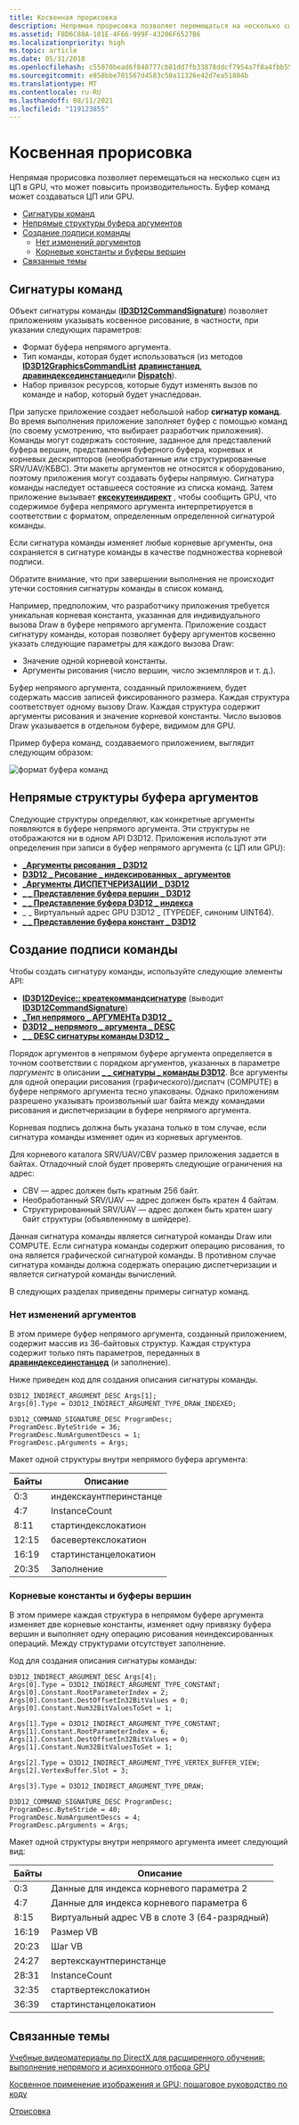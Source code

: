 ```yaml
---
title: Косвенная прорисовка
description: Непрямая прорисовка позволяет перемещаться на несколько сцен из ЦП в GPU, что может повысить производительность. Буфер команд может создаваться ЦП или GPU.
ms.assetid: F8D6C88A-101E-4F66-999F-43206F6527B6
ms.localizationpriority: high
ms.topic: article
ms.date: 05/31/2018
ms.openlocfilehash: c55070bead6f848777cb81dd7fb33878ddcf7954a7f8a4fbb55f4ab9c01d4cea
ms.sourcegitcommit: e858bbe701567d4583c50a11326e42d7ea51804b
ms.translationtype: MT
ms.contentlocale: ru-RU
ms.lasthandoff: 08/11/2021
ms.locfileid: "119123855"
---
```

# <a name="indirect-drawing"></a>Косвенная прорисовка

Непрямая прорисовка позволяет перемещаться на несколько сцен из ЦП в GPU, что может повысить производительность. Буфер команд может создаваться ЦП или GPU.

-   [Сигнатуры команд](#command-signatures)
-   [Непрямые структуры буфера аргументов](#indirect-argument-buffer-structures)
-   [Создание подписи команды](#command-signature-creation)
    -   [Нет изменений аргументов](#no-argument-changes)
    -   [Корневые константы и буферы вершин](#root-constants-and-vertex-buffers)
-   [Связанные темы](#related-topics)

## <a name="command-signatures"></a>Сигнатуры команд

Объект сигнатуры команды ([**ID3D12CommandSignature**](/windows/win32/api/d3d12/nn-d3d12-id3d12commandsignature)) позволяет приложениям указывать косвенное рисование, в частности, при указании следующих параметров:

-   Формат буфера непрямого аргумента.
-   Тип команды, которая будет использоваться (из методов [**ID3D12GraphicsCommandList**](/windows/desktop/api/d3d12/nn-d3d12-id3d12graphicscommandlist) [**дравинстанцед**](/windows/desktop/api/d3d12/nf-d3d12-id3d12graphicscommandlist-drawinstanced), [**дравиндексединстанцед**](/windows/desktop/api/d3d12/nf-d3d12-id3d12graphicscommandlist-drawindexedinstanced)или [**Dispatch**](/windows/desktop/api/d3d12/nf-d3d12-id3d12graphicscommandlist-dispatch)).
-   Набор привязок ресурсов, которые будут изменять вызов по команде и набор, который будет унаследован.

При запуске приложение создает небольшой набор **сигнатур команд**. Во время выполнения приложение заполняет буфер с помощью команд (по своему усмотрению, что выбирает разработчик приложения). Команды могут содержать состояние, заданное для представлений буфера вершин, представления буферного буфера, корневых и корневых дескрипторов (необработанные или структурированные SRV/UAV/КБВС). Эти макеты аргументов не относятся к оборудованию, поэтому приложения могут создавать буферы напрямую. Сигнатура команды наследует оставшееся состояние из списка команд. Затем приложение вызывает [**ексекутеиндирект**](/windows/desktop/api/d3d12/nf-d3d12-id3d12graphicscommandlist-executeindirect) , чтобы сообщить GPU, что содержимое буфера непрямого аргумента интерпретируется в соответствии с форматом, определенным определенной сигнатурой команды.

Если сигнатура команды изменяет любые корневые аргументы, она сохраняется в сигнатуре команды в качестве подмножества корневой подписи.

Обратите внимание, что при завершении выполнения не происходит утечки состояния сигнатуры команды в список команд.

Например, предположим, что разработчику приложения требуется уникальная корневая константа, указанная для индивидуального вызова Draw в буфере непрямого аргумента. Приложение создаст сигнатуру команды, которая позволяет буферу аргументов косвенно указать следующие параметры для каждого вызова Draw:

-   Значение одной корневой константы.
-   Аргументы рисования (число вершин, число экземпляров и т. д.).

Буфер непрямого аргумента, созданный приложением, будет содержать массив записей фиксированного размера. Каждая структура соответствует одному вызову Draw. Каждая структура содержит аргументы рисования и значение корневой константы. Число вызовов Draw указывается в отдельном буфере, видимом для GPU.

Пример буфера команд, создаваемого приложением, выглядит следующим образом:

![формат буфера команд](images/indirect-drawing-command-buffer.png)

## <a name="indirect-argument-buffer-structures"></a>Непрямые структуры буфера аргументов

Следующие структуры определяют, как конкретные аргументы появляются в буфере непрямого аргумента. Эти структуры не отображаются ни в одном API D3D12. Приложения используют эти определения при записи в буфер непрямого аргумента (с ЦП или GPU):

-   [**\_Аргументы рисования \_ D3D12**](/windows/desktop/api/d3d12/ns-d3d12-d3d12_draw_arguments)
-   [**D3D12 \_ Рисование \_ индексированных \_ аргументов**](/windows/desktop/api/d3d12/ns-d3d12-d3d12_draw_indexed_arguments)
-   [**\_Аргументы ДИСПЕТЧЕРИЗАЦИИ \_ D3D12**](/windows/desktop/api/d3d12/ns-d3d12-d3d12_dispatch_arguments)
-   [**\_ \_ Представление буфера вершин \_ D3D12**](/windows/desktop/api/d3d12/ns-d3d12-d3d12_vertex_buffer_view)
-   [**\_ \_ Представление буфера D3D12 \_ индекса**](/windows/desktop/api/d3d12/ns-d3d12-d3d12_index_buffer_view)
-   \_ \_ Виртуальный адрес GPU D3D12 \_ (TYPEDEF, синоним UINT64).
-   [**\_ \_ Представление буфера констант \_ D3D12**](/windows/desktop/api/d3d12/ns-d3d12-d3d12_constant_buffer_view_desc)

## <a name="command-signature-creation"></a>Создание подписи команды

Чтобы создать сигнатуру команды, используйте следующие элементы API:

-   [**ID3D12Device:: креатекоммандсигнатуре**](/windows/desktop/api/d3d12/nf-d3d12-id3d12device-createcommandsignature) (выводит [**ID3D12CommandSignature**](/windows/win32/api/d3d12/nn-d3d12-id3d12commandsignature))
-   [**\_Тип непрямого \_ АРГУМЕНТа D3D12 \_**](/windows/desktop/api/d3d12/ne-d3d12-d3d12_indirect_argument_type)
-   [**D3D12 \_ непрямого \_ аргумента \_ DESC**](/windows/desktop/api/d3d12/ns-d3d12-d3d12_indirect_argument_desc)
-   [**\_ \_ DESC сигнатуры команды D3D12 \_**](/windows/desktop/api/d3d12/ns-d3d12-d3d12_command_signature_desc)

Порядок аргументов в непрямом буфере аргумента определяется в точном соответствии с порядком аргументов, указанных в параметре *паргументс* в описании [**\_ \_ сигнатуры \_ команды D3D12**](/windows/desktop/api/d3d12/ns-d3d12-d3d12_command_signature_desc). Все аргументы для одной операции рисования (графического)/диспатч (COMPUTE) в буфере непрямого аргумента тесно упакованы. Однако приложениям разрешено указывать произвольный шаг байта между командами рисования и диспетчеризации в буфере непрямого аргумента.

Корневая подпись должна быть указана только в том случае, если сигнатура команды изменяет один из корневых аргументов.

Для корневого каталога SRV/UAV/CBV размер приложения задается в байтах. Отладочный слой будет проверять следующие ограничения на адрес:

-   CBV — адрес должен быть кратным 256 байт.
-   Необработанный SRV/UAV — адрес должен быть кратен 4 байтам.
-   Структурированный SRV/UAV — адрес должен быть кратен шагу байт структуры (объявленному в шейдере).

Данная сигнатура команды является сигнатурой команды Draw или COMPUTE. Если сигнатура команды содержит операцию рисования, то она является графической сигнатурой команды. В противном случае сигнатура команды должна содержать операцию диспетчеризации и является сигнатурой команды вычислений.

В следующих разделах приведены примеры сигнатур команд.

### <a name="no-argument-changes"></a>Нет изменений аргументов

В этом примере буфер непрямого аргумента, созданный приложением, содержит массив из 36-байтовых структур. Каждая структура содержит только пять параметров, переданных в [**дравиндексединстанцед**](/windows/desktop/api/d3d12/nf-d3d12-id3d12graphicscommandlist-drawindexedinstanced) (и заполнение).

Ниже приведен код для создания описания сигнатуры команды.

``` syntax
D3D12_INDIRECT_ARGUMENT_DESC Args[1];
Args[0].Type = D3D12_INDIRECT_ARGUMENT_TYPE_DRAW_INDEXED;

D3D12_COMMAND_SIGNATURE_DESC ProgramDesc;
ProgramDesc.ByteStride = 36;
ProgramDesc.NumArgumentDescs = 1;
ProgramDesc.pArguments = Args;
```

Макет одной структуры внутри непрямого буфера аргумента:



| Байты | Описание           |
|-------|-----------------------|
| 0:3   | индекскаунтперинстанце |
| 4:7   | InstanceCount         |
| 8:11  | стартиндекслокатион    |
| 12:15 | басевертекслокатион    |
| 16:19 | стартинстанцелокатион |
| 20:35 | Заполнение               |



 

### <a name="root-constants-and-vertex-buffers"></a>Корневые константы и буферы вершин

В этом примере каждая структура в непрямом буфере аргумента изменяет две корневые константы, изменяет одну привязку буфера вершин и выполняет одну операцию рисования неиндексированных операций. Между структурами отсутствует заполнение.

Код для создания описания сигнатуры команды:

``` syntax
D3D12_INDIRECT_ARGUMENT_DESC Args[4];
Args[0].Type = D3D12_INDIRECT_ARGUMENT_TYPE_CONSTANT;
Args[0].Constant.RootParameterIndex = 2;
Args[0].Constant.DestOffsetIn32BitValues = 0;
Args[0].Constant.Num32BitValuesToSet = 1;

Args[1].Type = D3D12_INDIRECT_ARGUMENT_TYPE_CONSTANT;
Args[1].Constant.RootParameterIndex = 6;
Args[1].Constant.DestOffsetIn32BitValues = 0;
Args[1].Constant.Num32BitValuesToSet = 1;

Args[2].Type = D3D12_INDIRECT_ARGUMENT_TYPE_VERTEX_BUFFER_VIEW;
Args[2].VertexBuffer.Slot = 3;

Args[3].Type = D3D12_INDIRECT_ARGUMENT_TYPE_DRAW;

D3D12_COMMAND_SIGNATURE_DESC ProgramDesc;
ProgramDesc.ByteStride = 40;
ProgramDesc.NumArgumentDescs = 4;
ProgramDesc.pArguments = Args;
```

Макет одной структуры внутри непрямого аргумента имеет следующий вид:



| Байты | Описание                               |
|-------|-------------------------------------------|
| 0:3   | Данные для индекса корневого параметра 2           |
| 4:7   | Данные для индекса корневого параметра 6           |
| 8:15  | Виртуальный адрес VB в слоте 3 (64-разрядный)  |
| 16:19 | Размер VB                                   |
| 20:23 | Шаг VB                                 |
| 24:27 | вертекскаунтперинстанце                    |
| 28:31 | InstanceCount                             |
| 32:35 | стартвертекслокатион                       |
| 36:39 | стартинстанцелокатион                     |



 

## <a name="related-topics"></a>Связанные темы

<dl> <dt>

[Учебные видеоматериалы по DirectX для расширенного обучения: выполнение непрямого и асинхронного отбора GPU](https://www.youtube.com/watch?v=fKD-VKJeeds)
</dt> <dt>

[Косвенное применение изображения и GPU: пошаговое руководство по коду](indirect-drawing-and-gpu-culling-.md)
</dt> <dt>

[Отрисовка](rendering.md)
</dt> </dl>

 

 
